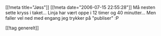 [[!meta  title="Jøss"]]
[[!meta  date="2006-07-15 22:55:28"]]
Må nesten sette kryss i taket... Linja har vært oppe i 12 timer og 40 minutter... Men faller vel ned med engang jeg trykker på "publiser" :P

[[!tag  generelt]]